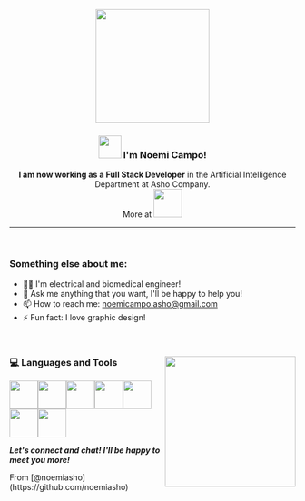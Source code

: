 <p align="center" width="300">
   <img align="center" width="200" src="https://media.giphy.com/media/juua9i2c2fA0AIp2iq/giphy.gif"/>
   <h3 align="center"><img src="https://media.giphy.com/media/g0jg6lMcNORSlOv9Zb/giphy.gif" width="40px"> I'm Noemi Campo!</h3>
</p>

<p align="center"> <b>I am now working as a Full Stack Developer</b> in the Artificial Intelligence Department at Asho Company.
 </br>More at <a href="https://www.asho.net/"><img src="https://asho.net/wp-content/uploads/2018/03/asho-logo.png" width="50"></a>
<p align="center"></p>
<hr size=4px   noshade="noshade" color="#EAB1F3">
</br>

### Something else about me:
- 👩‍🎓 I'm electrical and biomedical engineer!
- 💬 Ask me anything that you want, I'll be happy to help you!
- 📫 How to reach me: noemicampo.asho@gmail.com 
- ⚡ Fun fact: I love graphic design!

</br>

<div>
  <img align='right' src="https://media4.giphy.com/media/5Lmn42BCOy99RaGRP7/giphy.gif" width="230">
  <h3> 💻 Languages and Tools </h3>
  
  <p>
  <img src="https://media3.giphy.com/media/ln7z2eWriiQAllfVcn/200w.webp" width="50"><img src="https://media.giphy.com/media/JqDcpPX8vWahUny0pE/giphy.gif" width="50"><img src="https://media.giphy.com/media/V8y1y1FzxDETVUtQE4/giphy.gif" width="50"><img src="https://media.giphy.com/media/XAxylRMCdpbEWUAvr8/giphy.gif" width="50"><img src="https://media.giphy.com/media/fsEaZldNC8A1PJ3mwp/giphy.gif" width="50"><img src="https://media.giphy.com/media/IdyAQJVN2kVPNUrojM/giphy.gif" width="50"><img src="https://media.giphy.com/media/ZIEqJCPv4D93FmUVTG/giphy.gif" width="50">
  <p>

</div>

 <em><b>Let's connect and chat! I'll be happy to meet you more!</b> </em>
<br>

<p>From [@noemiasho](https://github.com/noemiasho)</p>
